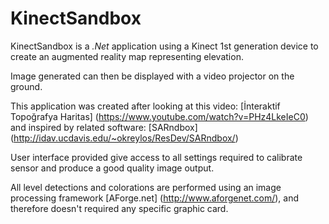 # KinectSandbox

KinectSandbox is a *.Net* application using a Kinect 1st generation device to create an augmented reality map representing elevation.

Image generated can then be displayed with a video projector on the ground.

This application was created after looking at this video: [İnteraktif Topoğrafya Haritas] (https://www.youtube.com/watch?v=PHz4LkeIeC0) and inspired by related software: [SARndbox] (http://idav.ucdavis.edu/~okreylos/ResDev/SARndbox/)

User interface provided give access to all settings required to calibrate sensor and produce a good quality image output.



All level detections and colorations are performed using an image processing framework [AForge.net] (http://www.aforgenet.com/), and therefore doesn't required any specific graphic card.

